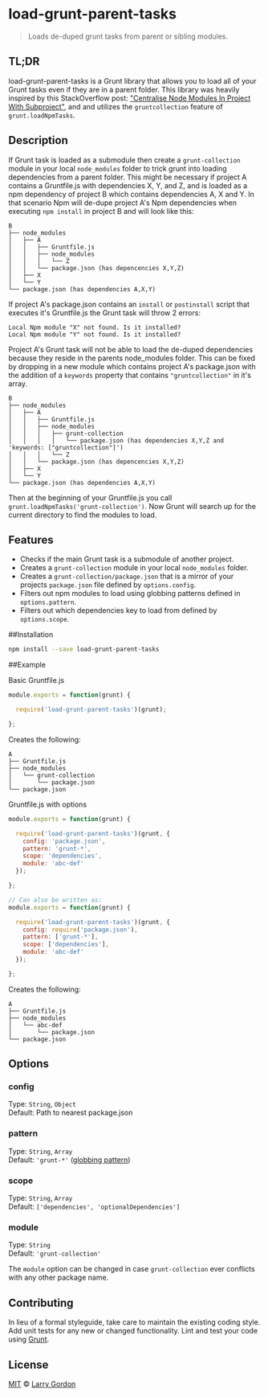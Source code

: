 # load-grunt-parent-tasks

> Loads de-duped grunt tasks from parent or sibling modules.

## TL;DR

load-grunt-parent-tasks is a Grunt library that allows you to load all of your
Grunt tasks even if they are in a parent folder. This library was heavily inspired
by this StackOverflow post: ["Centralise Node Modules In Project With Subproject"](http://stackoverflow.com/questions/15225865/centralise-node-modules-in-project-with-subproject), and 
and utilizes the `gruntcollection` feature of `grunt.loadNpmTasks`.

## Description

If Grunt task is loaded as a submodule then create a `grunt-collection` module
in your local `node_modules` folder to trick grunt into loading dependencies
from a parent folder. This might be necessary if project A contains a Gruntfile.js
with dependencies X, Y, and Z, and is loaded as a npm dependency of project B
which contains dependencies A, X and Y. In that scenario Npm will de-dupe
project A's Npm dependencies when executing `npm install` in project B and will
look like this:

    B
    ├── node_modules
    │   ├── A
    │   │   ├── Gruntfile.js
    │   │   ├── node_modules
    │   │   │   └── Z
    │   │   └── package.json (has depencencies X,Y,Z)
    │   ├── X
    │   └── Y
    └── package.json (has dependencies A,X,Y)

If project A's package.json contains an `install` or `postinstall` script that
executes it's Gruntfile.js the Grunt task will throw 2 errors:

    Local Npm module "X" not found. Is it installed?
    Local Npm module "Y" not found. Is it installed?

Project A's Grunt task will not be able to load the de-duped dependencies because
they reside in the parents node_modules folder. This can be fixed by dropping in
a new module which contains project A's package.json with the addition of a
`keywords` property that contains `"gruntcollection"` in it's array.

    B
    ├── node_modules
    │   ├── A
    │   │   ├── Gruntfile.js
    │   │   ├── node_modules
    │   │   │   ├── grunt-collection
    │   │   │   │   └── package.json (has dependencies X,Y,Z and 'keywords: ["gruntcollection"]')
    │   │   │   └── Z
    │   │   └── package.json (has depencencies X,Y,Z)
    │   ├── X
    │   └── Y
    └── package.json (has dependencies A,X,Y)

Then at the beginning of your Gruntfile.js you call `grunt.loadNpmTasks('grunt-collection')`.
Now Grunt will search up for the current directory to find the modules to load.

## Features

- Checks if the main Grunt task is a submodule of another project.
- Creates a `grunt-collection` module in your local `node_modules` folder.
- Creates a `grunt-collection/package.json` that is a mirror of your projects `package.json` file defined by `options.config`.
- Filters out npm modules to load using globbing patterns defined in `options.pattern`.
- Filters out which dependencies key to load from defined by `options.scope`.

##Installation

```bash
npm install --save load-grunt-parent-tasks
```

##Example

Basic Gruntfile.js
```javascript
module.exports = function(grunt) {

  require('load-grunt-parent-tasks')(grunt);

};
```

Creates the following:

    A
    ├── Gruntfile.js
    ├── node_modules
    │   └── grunt-collection
    │       └── package.json
    └── package.json

Gruntfile.js with options
```javascript
module.exports = function(grunt) {

  require('load-grunt-parent-tasks')(grunt, {
    config: 'package.json',
    pattern: 'grunt-*',
    scope: 'dependencies',
    module: 'abc-def'
  });

};

// Can also be written as:
module.exports = function(grunt) {

  require('load-grunt-parent-tasks')(grunt, {
    config: require('package.json'),
    pattern: ['grunt-*'],
    scope: ['dependencies'],
    module: 'abc-def'
  });

};
```

Creates the following:

    A
    ├── Gruntfile.js
    ├── node_modules
    │   └── abc-def
    │       └── package.json
    └── package.json

## Options

### config

Type: `String`, `Object`  
Default: Path to nearest package.json

### pattern

Type: `String`, `Array`  
Default: `'grunt-*'` ([globbing pattern](https://github.com/isaacs/minimatch))

### scope

Type: `String`, `Array`  
Default: `['dependencies', 'optionalDependencies']`

### module

Type: `String`  
Default: `'grunt-collection'`

The `module` option can be changed in case `grunt-collection` ever conflicts with any other package name.

## Contributing
In lieu of a formal styleguide, take care to maintain the existing coding style. Add unit tests for any new or changed functionality. Lint and test your code using [Grunt](http://gruntjs.com/).

## License

[MIT](http://psyrendust.mit-license.org/2014/license.html) © [Larry Gordon](https://github.com/psyrendust)
